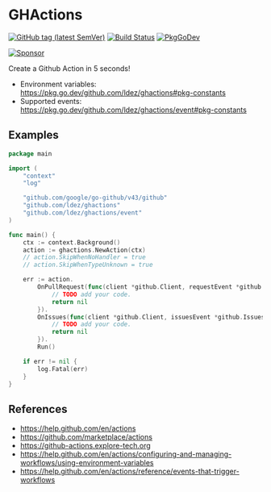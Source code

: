 # GHActions

[![GitHub tag (latest SemVer)](https://img.shields.io/github/tag/ldez/ghactions.svg?label=release)](https://github.com/ldez/ghactions/releases)
[![Build Status](https://github.com/ldez/ghactions/workflows/Main/badge.svg?branch=master)](https://github.com/ldez/ghactions/actions)
[![PkgGoDev](https://pkg.go.dev/badge/github.com/ldez/ghactions)](https://pkg.go.dev/github.com/ldez/ghactions)

[![Sponsor](https://img.shields.io/badge/Sponsor%20me-%E2%9D%A4%EF%B8%8F-pink)](https://github.com/sponsors/ldez)

Create a Github Action in 5 seconds!

- Environment variables: https://pkg.go.dev/github.com/ldez/ghactions#pkg-constants
- Supported events: https://pkg.go.dev/github.com/ldez/ghactions/event#pkg-constants

## Examples

```go
package main

import (
	"context"
	"log"

	"github.com/google/go-github/v43/github"
	"github.com/ldez/ghactions"
	"github.com/ldez/ghactions/event"
)

func main() {
	ctx := context.Background()
	action := ghactions.NewAction(ctx)
	// action.SkipWhenNoHandler = true
	// action.SkipWhenTypeUnknown = true

	err := action.
		OnPullRequest(func(client *github.Client, requestEvent *github.PullRequestEvent) error {
			// TODO add your code.
			return nil
		}).
		OnIssues(func(client *github.Client, issuesEvent *github.IssuesEvent) error {
			// TODO add your code.
			return nil
		}).
		Run()

	if err != nil {
		log.Fatal(err)
	}
}
```

## References

- https://help.github.com/en/actions
- https://github.com/marketplace/actions
- https://github-actions.explore-tech.org
- https://help.github.com/en/actions/configuring-and-managing-workflows/using-environment-variables
- https://help.github.com/en/actions/reference/events-that-trigger-workflows
